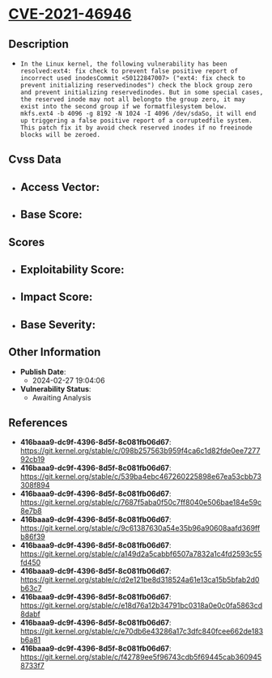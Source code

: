 
# [CVE-2021-46946](https://cve.mitre.org/cgi-bin/cvename.cgi?name=CVE-2021-46946)

## Description

- `In the Linux kernel, the following vulnerability has been resolved:ext4: fix check to prevent false positive report of incorrect used inodesCommit <50122847007> ("ext4: fix check to prevent initializing reservedinodes") check the block group zero and prevent initializing reservedinodes. But in some special cases, the reserved inode may not all belongto the group zero, it may exist into the second group if we formatfilesystem below.  mkfs.ext4 -b 4096 -g 8192 -N 1024 -I 4096 /dev/sdaSo, it will end up triggering a false positive report of a corruptedfile system. This patch fix it by avoid check reserved inodes if no freeinode blocks will be zeroed.`

## Cvss Data

- **Access Vector**:
  - 
- **Base Score**:
  - 

## Scores

- **Exploitability Score**:
  - 
- **Impact Score**:
  - 
- **Base Severity**:
  - 

## Other Information

- **Publish Date**:
  - 2024-02-27 19:04:06
- **Vulnerability Status**:
  - Awaiting Analysis

## References

- **416baaa9-dc9f-4396-8d5f-8c081fb06d67**: https://git.kernel.org/stable/c/098b257563b959f4ca6c1d82fde0ee727792cb19
- **416baaa9-dc9f-4396-8d5f-8c081fb06d67**: https://git.kernel.org/stable/c/539ba4ebc467260225898e67ea53cbb73308f894
- **416baaa9-dc9f-4396-8d5f-8c081fb06d67**: https://git.kernel.org/stable/c/7687f5aba0f50c7ff8040e506bae184e59c8e7b8
- **416baaa9-dc9f-4396-8d5f-8c081fb06d67**: https://git.kernel.org/stable/c/9c61387630a54e35b96a90608aafd369ffb86f39
- **416baaa9-dc9f-4396-8d5f-8c081fb06d67**: https://git.kernel.org/stable/c/a149d2a5cabbf6507a7832a1c4fd2593c55fd450
- **416baaa9-dc9f-4396-8d5f-8c081fb06d67**: https://git.kernel.org/stable/c/d2e121be8d318524a61e13ca15b5bfab2d0b63c7
- **416baaa9-dc9f-4396-8d5f-8c081fb06d67**: https://git.kernel.org/stable/c/e18d76a12b34791bc0318a0e0c0fa5863cd8dabf
- **416baaa9-dc9f-4396-8d5f-8c081fb06d67**: https://git.kernel.org/stable/c/e70db6e43286a17c3dfc840fcee662de183b6a81
- **416baaa9-dc9f-4396-8d5f-8c081fb06d67**: https://git.kernel.org/stable/c/f42789ee5f96743cdb5f69445cab3609458733f7
